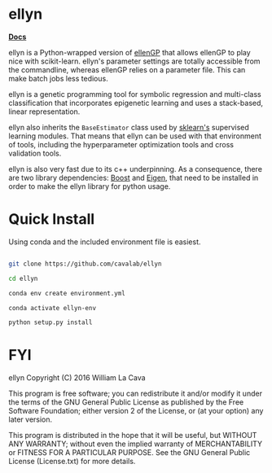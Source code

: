 ellyn
=======

[**Docs**](https://cavalab.github.io/ellyn/) 

ellyn is a Python-wrapped version of [ellenGP](http://www.github.com/lacava/ellen) that allows ellenGP to play nice with scikit-learn. ellyn's parameter settings are totally accessible from the commandline, whereas ellenGP relies on a parameter file. This can make batch jobs less tedious. 

ellyn is a genetic programming tool for symbolic regression and multi-class classification that incorporates epigenetic learning and uses a stack-based, linear representation.

ellyn also inherits the `BaseEstimator` class used by [sklearn's](http://scikit-learn.org/) supervised learning modules. That means that ellyn can be used with that environment of tools, including the hyperparameter optimization tools and cross validation tools.

ellyn is also very fast due to its c++ underpinning. As a consequence, there are two library dependencies: [Boost](http://www.boost.org) and [Eigen](http://eigen.tuxfamily.org/index.php?title=Main_Page), that need to be installed in order to make the ellyn library for python usage.


Quick Install
=======

Using conda and the included environment file is easiest.

```bash

git clone https://github.com/cavalab/ellyn

cd ellyn

conda env create environment.yml

conda activate ellyn-env

python setup.py install
```


FYI
===
ellyn
Copyright (C) 2016  William La Cava


This program is free software; you can redistribute it and/or modify
it under the terms of the GNU General Public License as published by
the Free Software Foundation; either version 2 of the License, or
(at your option) any later version.

This program is distributed in the hope that it will be useful,
but WITHOUT ANY WARRANTY; without even the implied warranty of
MERCHANTABILITY or FITNESS FOR A PARTICULAR PURPOSE.  See the
GNU General Public License (License.txt) for more details.


 

